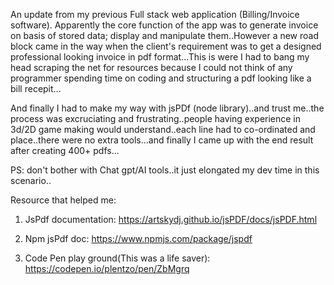 An update from my previous Full stack web application (Billing/Invoice software). Apparently the core function of the app was to generate invoice on basis of stored data; display and manipulate them..However a new road block came in the way when the client's requirement was to get a designed professional looking invoice in pdf format...This is were I had to bang my head scraping the net for resources because I could not think of any programmer spending time on coding and structuring a pdf looking like a bill recepit...

And finally I had to make my way with jsPDf (node library)..and trust me..the process was excruciating and frustrating..people having experience in 3d/2D game making would understand..each line had to co-ordinated and place..there were no extra tools...and finally I came up with the end result after creating 400+ pdfs...

PS: don't bother with Chat gpt/AI tools..it just elongated my dev time in this scenario..



Resource that helped me: 

1. JsPdf documentation: https://artskydj.github.io/jsPDF/docs/jsPDF.html

2. Npm jsPdf doc: https://www.npmjs.com/package/jspdf

3. Code Pen play ground(This was a life saver): https://codepen.io/plentzo/pen/ZbMgrq 